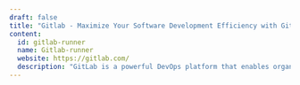 ```yaml
---
draft: false
title: "Gitlab - Maximize Your Software Development Efficiency with GitLab - The Ultimate DevOps Platform"
content:
  id: gitlab-runner
  name: Gitlab-runner
  website: https://gitlab.com/
  description: "GitLab is a powerful DevOps platform that enables organizations to build, secure, and deploy software faster while enhancing security, compliance, and team collaboration."
---
```

